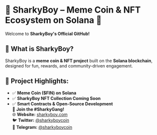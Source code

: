 # 🦈 SharkyBoy – Meme Coin & NFT Ecosystem on Solana 🚀  
Welcome to **SharkyBoy's Official GitHub!**  
## 🌊 What is SharkyBoy?  
SharkyBoy is a **meme coin & NFT project** built on the **Solana blockchain**, designed for fun, rewards, and community-driven engagement.  
## 🔹 Project Highlights:  
- ✅ **Meme Coin ($FIN) on Solana**  
- ✅ **SharkyBoy NFT Collection Coming Soon**  
- ✅ **Smart Contracts & Open-Source Development**  
📢 **Join the #SharkyGang!**  
🌐 **Website:** [sharkyboy.com](https://sharkyboy.com)  
🐦 **Twitter:** [@sharkyboycoin](https://twitter.com/sharkyboycoin)  
💬 **Telegram:** [@sharkyboycoin](https://t.me/sharkyboycoin)

